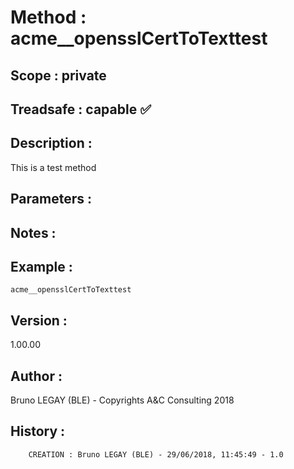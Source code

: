 ﻿# **Method :** acme__opensslCertToTexttest## **Scope :** private## **Treadsafe :** capable ✅ ## **Description :** This is a test method## **Parameters :** ## **Notes :** ## **Example :** ```acme__opensslCertToTexttest```## **Version :** 1.00.00## **Author :** Bruno LEGAY (BLE) - Copyrights A&C Consulting 2018## **History :**          CREATION : Bruno LEGAY (BLE) - 29/06/2018, 11:45:49 - 1.0